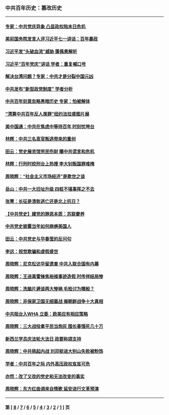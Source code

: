 ### 中共百年历史：篡改历史
---
#### [专家：中共党庆异象 凸显政权陷末日危机](../../pages/nf1176115/n13067084.md?08070430) 
#### [美前国务院发言人评习近平七一讲话：百年暴政](../../pages/nf1176115/n13066986.md?08070430) 
#### [习近平发“头破血流”威胁 蓬佩奥解析](../../pages/nf1176115/n13063604.md?08070430) 
#### [习近平“百年党庆”讲话 学者：重复喊口号](../../pages/nf1176115/n13061411.md?08070430) 
#### [解决台湾问题？专家：中共才是分裂中国元凶](../../pages/nf1176115/n13060811.md?08070430) 
#### [中共发布“新型政党制度” 学者分析](../../pages/nf1176115/n13056354.md?08070430) 
#### [中共百年刻意忽略黑暗历史 专家：怕被解体](../../pages/nf1176115/n13056056.md?08070430) 
#### [“清算中共百年反人类罪”纽约法拉盛图片展](../../pages/nf1176115/n13052220.md?08070430) 
#### [美中国通：中共在焦虑中等待百年 时刻忧垮台](../../pages/nf1176115/n13048820.md?08070430) 
#### [林辉：中共三名高官叛逃带来的重创](../../pages/nf1176115/n13035206.md?08070430) 
#### [田云：党史展览馆劳民伤财 曝中共谎言和危机](../../pages/nf1176115/n13033900.md?08070430) 
#### [林辉：行刑时绞刑台上热搜 李大钊叛国罪难掩](../../pages/nf1176115/n13031965.md?08070430) 
#### [周晓辉：“社会主义市场经济”是欺世之谈](../../pages/nf1176115/n13024090.md?08070430) 
#### [岳山：中共一大旧址升级 四桩不堪事挥之不去](../../pages/nf1176115/n13021697.md?08070430) 
#### [张菁：长征是溃败逃亡还是北上抗日？](../../pages/nf1176115/n13020585.md?08070430) 
#### [【中共党史】建党的罪恶本质：苏联豢养](../../pages/nf1176115/n13011888.md?08070430) 
#### [中共党史披露当年如何麻痹美国人](../../pages/nf1176115/n12966400.md?08070430) 
#### [田云：中共党史与华春莹的反问句](../../pages/nf1176115/n12765178.md?08070430) 
#### [李远：视觉欺骗和虚假盛世](../../pages/nf1176115/n12993376.md?08070430) 
#### [周晓辉：尼克松访华留遗害 中共入联合国有内幕](../../pages/nf1176115/n12991422.md?08070430) 
#### [周晓辉：王进喜雷锋焦裕禄事迹造假 时传祥结局惨](../../pages/nf1176115/n12985497.md?08070430) 
#### [周晓辉：洗脑片避谈两大惨祸 毛检讨为哪般？](../../pages/nf1176115/n12971285.md?08070430) 
#### [周晓辉：非保家卫国无细菌战 揭朝鲜战争十大真相](../../pages/nf1176115/n12954161.md?08070430) 
#### [中共阻台入WHA 立委：欧美应有相应策略](../../pages/nf1176115/n12939343.md?08070430) 
#### [周晓辉：三大战役拿平民当炮灰 围长春饿死几十万](../../pages/nf1176115/n12934921.md?08070430) 
#### [新西兰学员庆法轮大法日 政要称颂支持](../../pages/nf1176115/n12932715.md?08070430) 
#### [周晓辉：中共挑起内战 刘邓挺进大别山失败被粉饰](../../pages/nf1176115/n12929004.md?08070430) 
#### [学者：中共百年之际 内外高压政权岌岌可危](../../pages/nf1176115/n12925426.md?08070430) 
#### [亦然：改了又改的党史和无法改变的事实](../../pages/nf1176115/n12919443.md?08070430) 
#### [周晓辉：东方红曲调来自情歌 延安进行文革预演](../../pages/nf1176115/n12914429.md?08070430) 

---
#### 第 [ [8](./8.md?08070430) / [7](./7.md?08070430) / [6](./6.md?08070430) / [5](./5.md?08070430) / [4](./4.md?08070430) / [3](./3.md?08070430) / [2](./2.md?08070430) / [1](./1.md?08070430) ] 页
